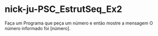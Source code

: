 # nick-ju-PSC_EstrutSeq_Ex2
Faça um Programa que peça um número e então mostre a mensagem O número informado foi [número].
